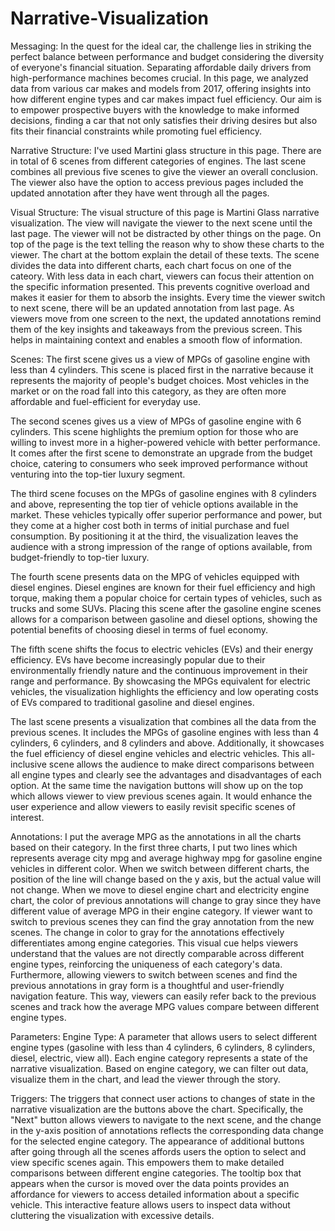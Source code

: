 # Narrative-Visualization
Messaging: 
In the quest for the ideal car, the challenge lies in striking the perfect balance between performance and budget considering the diversity of everyone's financial situation. Separating affordable daily drivers from high-performance machines becomes crucial. 
In this page, we analyzed data from various car makes and models from 2017, offering insights into how different engine types and car makes impact fuel efficiency.
Our aim is to empower prospective buyers with the knowledge to make informed decisions, finding a car that not only satisfies their driving desires but also fits their financial constraints while promoting fuel efficiency.

Narrative Structure: 
I've used Martini glass structure in this page. There are in total of 6 scenes from different categories of engines. The last scene combines all previous five scenes to give the viewer an overall conclusion. The viewer also have the option to access previous pages included the updated annotation after they have went through all the pages.

Visual Structure:
The visual structure of this page is Martini Glass narrative visualization. The view will navigate the viewer to the next scene until the last page. The viewer will not be distracted by other things on the page. On top of the page is the text telling the reason why to show these charts to the viewer. The chart at the bottom explain the detail of these texts. The scene divides the data into different charts, each chart focus on one of the cateory. With less data in each chart, viewers can focus their attention on the specific information presented. This prevents cognitive overload and makes it easier for them to absorb the insights. Every time the viewer switch to next scene, there will be an updated annotation from last page. As viewers move from one screen to the next, the updated annotations remind them of the key insights and takeaways from the previous screen. This helps in maintaining context and enables a smooth flow of information.


Scenes:
The first scene gives us a view of MPGs of gasoline engine with less than 4 cylinders. This scene is placed first in the narrative because it represents the majority of people's budget choices. Most vehicles in the market or on the road fall into this category, as they are often more affordable and fuel-efficient for everyday use. 

The second scenes gives us a view of MPGs of gasoline engine with 6 cylinders. This scene highlights the premium option for those who are willing to invest more in a higher-powered vehicle with better performance. It comes after the first scene to demonstrate an upgrade from the budget choice, catering to consumers who seek improved performance without venturing into the top-tier luxury segment.

The third scene focuses on the MPGs of gasoline engines with 8 cylinders and above, representing the top tier of vehicle options available in the market. These vehicles typically offer superior performance and power, but they come at a higher cost both in terms of initial purchase and fuel consumption. By positioning it at the third, the visualization leaves the audience with a strong impression of the range of options available, from budget-friendly to top-tier luxury.

The fourth scene presents data on the MPG of vehicles equipped with diesel engines. Diesel engines are known for their fuel efficiency and high torque, making them a popular choice for certain types of vehicles, such as trucks and some SUVs. Placing this scene after the gasoline engine scenes allows for a comparison between gasoline and diesel options, showing the potential benefits of choosing diesel in terms of fuel economy.

The fifth scene shifts the focus to electric vehicles (EVs) and their energy efficiency. EVs have become increasingly popular due to their environmentally friendly nature and the continuous improvement in their range and performance. By showcasing the MPGs equivalent for electric vehicles, the visualization highlights the efficiency and low operating costs of EVs compared to traditional gasoline and diesel engines.

The last scene presents a visualization that combines all the data from the previous scenes. It includes the MPGs of gasoline engines with less than 4 cylinders, 6 cylinders, and 8 cylinders and above. Additionally, it showcases the fuel efficiency of diesel engine vehicles and electric vehicles. This all-inclusive scene allows the audience to make direct comparisons between all engine types and clearly see the advantages and disadvantages of each option. At the same time the navigation buttons will show up on the top which allows viewer to view previous scenes again. It would enhance the user experience and allow viewers to easily revisit specific scenes of interest. 

Annotations:
I put the average MPG as the annotations in all the charts based on their category. In the first three charts, I put two lines which represents average city mpg and average highway mpg for gasoline engine vehicles in different color. When we switch between different charts, the position of the line will change based on the y axis, but the actual value will not change. 
When we move to diesel engine chart and electricity engine chart, the color of previous annotations will change to gray since they have different value of average MPG in their engine category. If viewer want to switch to previous scenes they can find the gray annotation from the new scenes.
The change in color to gray for the annotations effectively differentiates among engine categories. This visual cue helps viewers understand that the values are not directly comparable across different engine types, reinforcing the uniqueness of each category's data.
Furthermore, allowing viewers to switch between scenes and find the previous annotations in gray form is a thoughtful and user-friendly navigation feature. This way, viewers can easily refer back to the previous scenes and track how the average MPG values compare between different engine types.


Parameters:
Engine Type: A parameter that allows users to select different engine types (gasoline with less than 4 cylinders, 6 cylinders, 8 cylinders, diesel, electric, view all). Each engine category represents a state of the narrative visualization. Based on engine category, we can filter out data, visualize them in the chart, and lead the viewer through the story.

Triggers:
The triggers that connect user actions to changes of state in the narrative visualization are the buttons above the chart. Specifically, the "Next" button allows viewers to navigate to the next scene, and the change in the y-axis position of annotations reflects the corresponding data change for the selected engine category. The appearance of additional buttons after going through all the scenes affords users the option to select and view specific scenes again. This empowers them to make detailed comparisons between different engine categories.
The tooltip box that appears when the cursor is moved over the data points provides an affordance for viewers to access detailed information about a specific vehicle. This interactive feature allows users to inspect data without cluttering the visualization with excessive details.